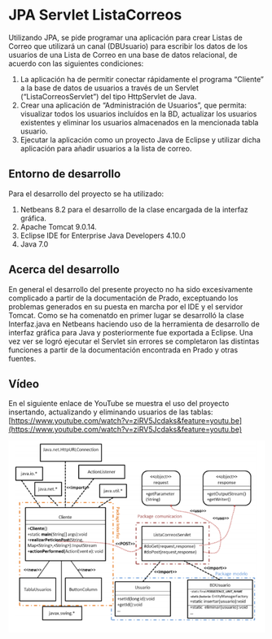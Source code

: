 # JPA Servlet ListaCorreos

Utilizando JPA, se pide programar una aplicación para crear Listas de Correo que utilizará un canal (DBUsuario) para escribir los datos de los usuarios de una Lista de Correo en una base de datos relacional, de acuerdo con las siguientes condiciones:
1. La aplicación ha de permitir conectar rápidamente el programa “Cliente” a la base de datos de usuarios a través de un Servlet (“ListaCorreosServlet”) del tipo HttpServlet de Java.
2. Crear una aplicación de “Administración de Usuarios”, que permita: visualizar todos los usuarios incluídos en la BD, actualizar los usuarios existentes y eliminar los usuarios almacenados en la mencionada tabla usuario.
3. Ejecutar la aplicación como un proyecto Java de Eclipse y utilizar dicha aplicación para añadir usuarios a la lista de correo.

## Entorno de desarrollo
Para el desarrollo del proyecto se ha utilizado:
1. Netbeans 8.2 para el desarrollo de la clase encargada de la interfaz gráfica.
2. Apache Tomcat 9.0.14.
3. Eclipse IDE for Enterprise Java Developers 4.10.0
4. Java 7.0

## Acerca del desarrollo
En general el desarrollo del presente proyecto no ha sido excesivamente complicado a partir de la documentación de Prado, exceptuando los problemas generados en su puesta en marcha por el IDE y el servidor Tomcat.
Como se ha comenatdo en primer lugar se desarrolló la clase Interfaz.java en Netbeans haciendo uso de la herramienta de desarrollo de interfaz gráfica para Java y posteriormente fue exportada a Eclipse. Una vez ver se logró ejecutar el Servlet sin errores se completaron las distintas funciones a partir de la documentación encontrada en Prado y otras fuentes.

## Vídeo
En el siguiente enlace de YouTube se muestra el uso del proyecto insertando, actualizando y eliminando usuarios de las tablas:
[https://www.youtube.com/watch?v=ziRV5Jcdaks&feature=youtu.be](https://www.youtube.com/watch?v=ziRV5Jcdaks&feature=youtu.be)

![img/UML.png](img/UML.png)